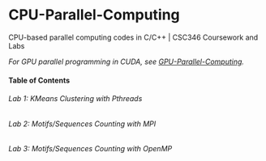# CPU-Parallel-Computing
CPU-based parallel computing codes in C/C++ | CSC346 Coursework and Labs

_For GPU parallel programming in CUDA, see [GPU-Parallel-Computing](https://github.com/kwkevinlin/CUDA-Parallel-Computing)._

#### Table of Contents
  

###### Lab 1: KMeans Clustering with Pthreads
###### Lab 2: Motifs/Sequences Counting with MPI
###### Lab 3: Motifs/Sequences Counting with OpenMP
